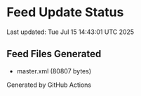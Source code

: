 # Feed Update Status
Last updated: Tue Jul 15 14:43:01 UTC 2025

## Feed Files Generated
- master.xml (80807 bytes)

Generated by GitHub Actions
